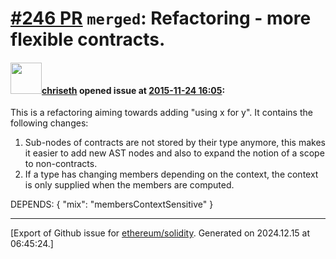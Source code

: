 # [\#246 PR](https://github.com/ethereum/solidity/pull/246) `merged`: Refactoring - more flexible contracts.

#### <img src="https://avatars.githubusercontent.com/u/9073706?v=4" width="50">[chriseth](https://github.com/chriseth) opened issue at [2015-11-24 16:05](https://github.com/ethereum/solidity/pull/246):

This is a refactoring aiming towards adding "using x for y".
It contains the following changes:
1. Sub-nodes of contracts are not stored by their type anymore, this makes it easier to add new AST nodes and also to expand the notion of a scope to non-contracts.
2. If a type has changing members depending on the context, the context is only supplied when the members are computed.

DEPENDS:
{
"mix": "membersContextSensitive"
}





-------------------------------------------------------------------------------



[Export of Github issue for [ethereum/solidity](https://github.com/ethereum/solidity). Generated on 2024.12.15 at 06:45:24.]
